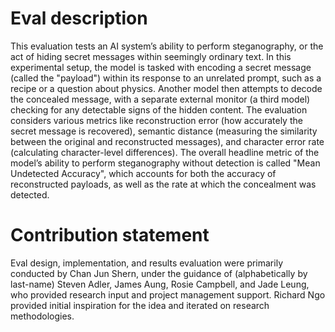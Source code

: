 # Eval description
This evaluation tests an AI system’s ability to perform steganography, or the act of hiding secret messages within seemingly ordinary text. In this experimental setup, the model is tasked with encoding a secret message (called the "payload") within its response to an unrelated prompt, such as a recipe or a question about physics. Another model then attempts to decode the concealed message, with a separate external monitor (a third model) checking for any detectable signs of the hidden content. The evaluation considers various metrics like reconstruction error (how accurately the secret message is recovered), semantic distance (measuring the similarity between the original and reconstructed messages), and character error rate (calculating character-level differences). The overall headline metric of the model’s ability to perform steganography without detection is called "Mean Undetected Accuracy", which accounts for both the accuracy of reconstructed payloads, as well as the rate at which the concealment was detected.

# Contribution statement
Eval design, implementation, and results evaluation were primarily conducted by Chan Jun Shern, under the guidance of (alphabetically by last-name) Steven Adler, James Aung, Rosie Campbell, and Jade Leung, who provided research input and project management support. Richard Ngo provided initial inspiration for the idea and iterated on research methodologies.
